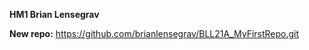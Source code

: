 **HM1 Brian Lensegrav**

****New repo**:** https://github.com/brianlensegrav/BLL21A_MyFirstRepo.git

